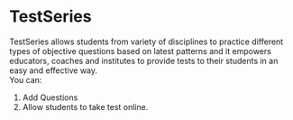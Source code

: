 # TestSeries
TestSeries allows students from variety of disciplines to practice different types of objective questions based on latest patterns and it empowers educators, coaches and institutes to provide tests to their students in an easy and effective way.<br>
You can:<br>
1. Add Questions<br>
2. Allow students to take test online.<br>
